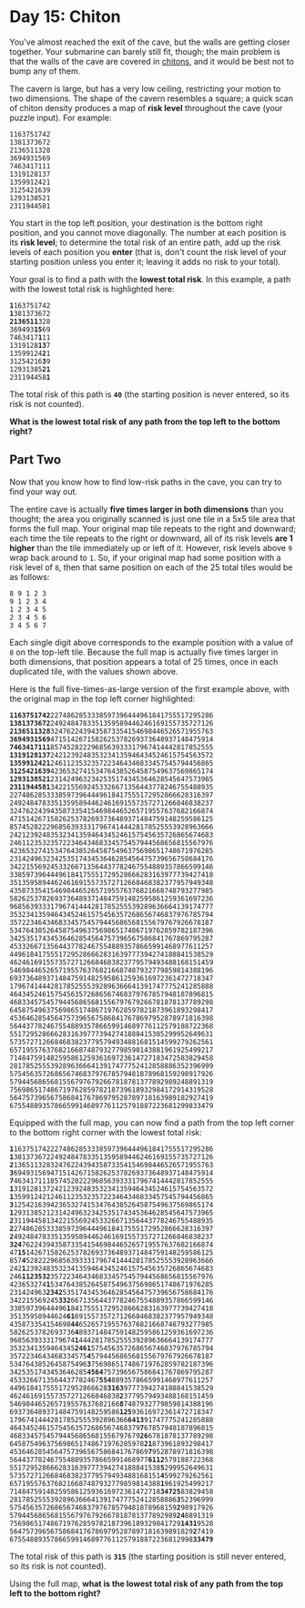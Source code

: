 # Day 15: Chiton

You've almost reached the exit of the cave, but the walls are getting closer together. Your submarine can barely still fit, though; the main problem is that the walls of the cave are covered in [chitons](https://en.wikipedia.org/wiki/Chiton), and it would be best not to bump any of them.

The cavern is large, but has a very low ceiling, restricting your motion to two dimensions. The shape of the cavern resembles a square; a quick scan of chiton density produces a map of **risk level** throughout the cave (your puzzle input). For example:

```
1163751742
1381373672
2136511328
3694931569
7463417111
1319128137
1359912421
3125421639
1293138521
2311944581
```

You start in the top left position, your destination is the bottom right position, and you cannot move diagonally. The number at each position is its **risk level**; to determine the total risk of an entire path, add up the risk levels of each position you **enter** (that is, don't count the risk level of your starting position unless you enter it; leaving it adds no risk to your total).

Your goal is to find a path with the **lowest total risk**. In this example, a path with the lowest total risk is highlighted here:

<pre><code><strong>1</strong>163751742
<strong>1</strong>381373672
<strong>2136511</strong>328
369493<strong>15</strong>69
7463417<strong>1</strong>11
1319128<strong>13</strong>7
13599124<strong>2</strong>1
31254216<strong>3</strong>9
12931385<strong>21</strong>
231194458<strong>1</strong>
</code></pre>

The total risk of this path is **`40`** (the starting position is never entered, so its risk is not counted).

**What is the lowest total risk of any path from the top left to the bottom right?**

## Part Two

Now that you know how to find low-risk paths in the cave, you can try to find your way out.

The entire cave is actually **five times larger in both dimensions** than you thought; the area you originally scanned is just one tile in a 5x5 tile area that forms the full map. Your original map tile repeats to the right and downward; each time the tile repeats to the right or downward, all of its risk levels **are 1 higher** than the tile immediately up or left of it. However, risk levels above `9` wrap back around to `1`. So, if your original map had some position with a risk level of `8`, then that same position on each of the 25 total tiles would be as follows:

```
8 9 1 2 3
9 1 2 3 4
1 2 3 4 5
2 3 4 5 6
3 4 5 6 7
```

Each single digit above corresponds to the example position with a value of `8` on the top-left tile. Because the full map is actually five times larger in both dimensions, that position appears a total of 25 times, once in each duplicated tile, with the values shown above.

Here is the full five-times-as-large version of the first example above, with the original map in the top left corner highlighted:

<pre><code><strong>1163751742</strong>2274862853338597396444961841755517295286
<strong>1381373672</strong>2492484783351359589446246169155735727126
<strong>2136511328</strong>3247622439435873354154698446526571955763
<strong>3694931569</strong>4715142671582625378269373648937148475914
<strong>7463417111</strong>8574528222968563933317967414442817852555
<strong>1319128137</strong>2421239248353234135946434524615754563572
<strong>1359912421</strong>2461123532357223464346833457545794456865
<strong>3125421639</strong>4236532741534764385264587549637569865174
<strong>1293138521</strong>2314249632342535174345364628545647573965
<strong>2311944581</strong>3422155692453326671356443778246755488935
22748628533385973964449618417555172952866628316397
24924847833513595894462461691557357271266846838237
32476224394358733541546984465265719557637682166874
47151426715826253782693736489371484759148259586125
85745282229685639333179674144428178525553928963666
24212392483532341359464345246157545635726865674683
24611235323572234643468334575457944568656815567976
42365327415347643852645875496375698651748671976285
23142496323425351743453646285456475739656758684176
34221556924533266713564437782467554889357866599146
33859739644496184175551729528666283163977739427418
35135958944624616915573572712668468382377957949348
43587335415469844652657195576376821668748793277985
58262537826937364893714847591482595861259361697236
96856393331796741444281785255539289636664139174777
35323413594643452461575456357268656746837976785794
35722346434683345754579445686568155679767926678187
53476438526458754963756986517486719762859782187396
34253517434536462854564757396567586841767869795287
45332667135644377824675548893578665991468977611257
44961841755517295286662831639777394274188841538529
46246169155735727126684683823779579493488168151459
54698446526571955763768216687487932779859814388196
69373648937148475914825958612593616972361472718347
17967414442817852555392896366641391747775241285888
46434524615754563572686567468379767857948187896815
46833457545794456865681556797679266781878137789298
64587549637569865174867197628597821873961893298417
45364628545647573965675868417678697952878971816398
56443778246755488935786659914689776112579188722368
55172952866628316397773942741888415385299952649631
57357271266846838237795794934881681514599279262561
65719557637682166874879327798598143881961925499217
71484759148259586125936169723614727183472583829458
28178525553928963666413917477752412858886352396999
57545635726865674683797678579481878968159298917926
57944568656815567976792667818781377892989248891319
75698651748671976285978218739618932984172914319528
56475739656758684176786979528789718163989182927419
67554889357866599146897761125791887223681299833479
</code></pre>

Equipped with the full map, you can now find a path from the top left corner to the bottom right corner with the lowest total risk:

<pre><code><strong>1</strong>1637517422274862853338597396444961841755517295286
<strong>1</strong>3813736722492484783351359589446246169155735727126
<strong>2</strong>1365113283247622439435873354154698446526571955763
<strong>3</strong>6949315694715142671582625378269373648937148475914
<strong>7</strong>4634171118574528222968563933317967414442817852555
<strong>1</strong>3191281372421239248353234135946434524615754563572
<strong>1</strong>3599124212461123532357223464346833457545794456865
<strong>3</strong>1254216394236532741534764385264587549637569865174
<strong>1</strong>2931385212314249632342535174345364628545647573965
<strong>2</strong>3119445813422155692453326671356443778246755488935
<strong>2</strong>2748628533385973964449618417555172952866628316397
<strong>2</strong>4924847833513595894462461691557357271266846838237
<strong>324</strong>76224394358733541546984465265719557637682166874
47<strong>15</strong>1426715826253782693736489371484759148259586125
857<strong>4</strong>5282229685639333179674144428178525553928963666
242<strong>1</strong>2392483532341359464345246157545635726865674683
246<strong>1123532</strong>3572234643468334575457944568656815567976
423653274<strong>1</strong>5347643852645875496375698651748671976285
231424963<strong>2342</strong>5351743453646285456475739656758684176
342215569245<strong>332</strong>66713564437782467554889357866599146
33859739644496<strong>1</strong>84175551729528666283163977739427418
35135958944624<strong>61</strong>6915573572712668468382377957949348
435873354154698<strong>44</strong>652657195576376821668748793277985
5826253782693736<strong>4</strong>893714847591482595861259361697236
9685639333179674<strong>1</strong>444281785255539289636664139174777
3532341359464345<strong>2461</strong>575456357268656746837976785794
3572234643468334575<strong>4</strong>579445686568155679767926678187
5347643852645875496<strong>3</strong>756986517486719762859782187396
3425351743453646285<strong>4564</strong>757396567586841767869795287
4533266713564437782467<strong>554</strong>8893578665991468977611257
449618417555172952866628<strong>3163</strong>9777394274188841538529
462461691557357271266846838<strong>2</strong>3779579493488168151459
546984465265719557637682166<strong>8</strong>7487932779859814388196
693736489371484759148259586<strong>125</strong>93616972361472718347
17967414442817852555392896366<strong>6413</strong>91747775241285888
46434524615754563572686567468379<strong>7</strong>67857948187896815
46833457545794456865681556797679<strong>26</strong>6781878137789298
645875496375698651748671976285978<strong>21</strong>873961893298417
4536462854564757396567586841767869<strong>7</strong>952878971816398
5644377824675548893578665991468977<strong>6112</strong>579188722368
5517295286662831639777394274188841538<strong>5</strong>299952649631
5735727126684683823779579493488168151<strong>4</strong>599279262561
6571955763768216687487932779859814388<strong>1</strong>961925499217
7148475914825958612593616972361472718<strong>34725</strong>83829458
28178525553928963666413917477752412858886<strong>3</strong>52396999
57545635726865674683797678579481878968159<strong>2</strong>98917926
57944568656815567976792667818781377892989<strong>24</strong>8891319
756986517486719762859782187396189329841729<strong>1431</strong>9528
564757396567586841767869795287897181639891829<strong>2</strong>7419
675548893578665991468977611257918872236812998<strong>33479</strong></code></pre>

The total risk of this path is **`315`** (the starting position is still never entered, so its risk is not counted).

Using the full map, **what is the lowest total risk of any path from the top left to the bottom right?**
